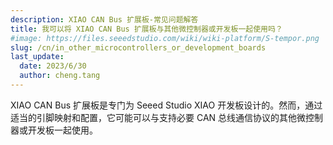 ```yaml
---
description: XIAO CAN Bus 扩展板-常见问题解答
title: 我可以将 XIAO CAN Bus 扩展板与其他微控制器或开发板一起使用吗？
#image: https://files.seeedstudio.com/wiki/wiki-platform/S-tempor.png
slug: /cn/in_other_microcontrollers_or_development_boards
last_update:
  date: 2023/6/30
  author: cheng.tang
---
```

XIAO CAN Bus 扩展板是专门为 Seeed Studio XIAO 开发板设计的。然而，通过适当的引脚映射和配置，它可能可以与支持必要 CAN 总线通信协议的其他微控制器或开发板一起使用。